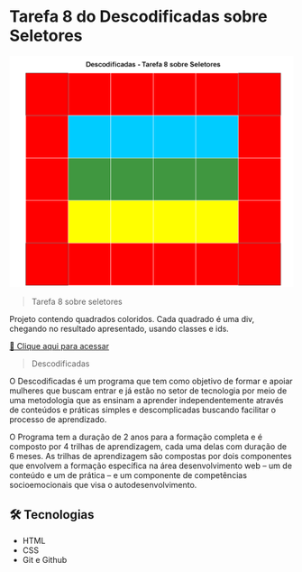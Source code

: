 # Tarefa 8 do Descodificadas sobre Seletores 

![preview](./.github/preview.png)

> Tarefa 8 sobre seletores

Projeto contendo quadrados coloridos.
Cada quadrado é uma div, chegando no resultado apresentado, usando classes e ids.

[🔗 Clique aqui para acessar](https://lineeiko.github.io/descodificadas_tarefa_8_seletores/)

> Descodificadas

O Descodificadas  é um programa que tem como objetivo de formar e apoiar mulheres que buscam entrar e já estão no setor de tecnologia por meio de uma metodologia que as ensinam a aprender independentemente através de conteúdos e práticas simples e descomplicadas buscando facilitar o processo de aprendizado.

O Programa tem a duração de 2 anos para a formação completa e é composto por 4 trilhas de aprendizagem, cada uma delas com duração de 6 meses.
As trilhas de aprendizagem são compostas por dois componentes que envolvem a formação específica na área desenvolvimento web – um de conteúdo e um de prática – e um componente de competências socioemocionais que visa o autodesenvolvimento.


## 🛠 Tecnologias

- HTML
- CSS
- Git e Github